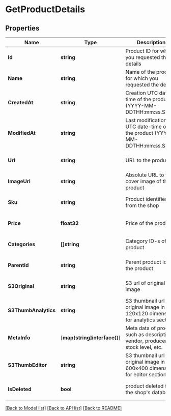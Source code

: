 # GetProductDetails

## Properties
Name | Type | Description | Notes
------------ | ------------- | ------------- | -------------
**Id** | **string** | Product ID for which you requested the details | [default to null]
**Name** | **string** | Name of the product for which you requested the details | [default to null]
**CreatedAt** | **string** | Creation UTC date-time of the product (YYYY-MM-DDTHH:mm:ss.SSSZ) | [default to null]
**ModifiedAt** | **string** | Last modification UTC date-time of the product (YYYY-MM-DDTHH:mm:ss.SSSZ) | [default to null]
**Url** | **string** | URL to the product | [optional] [default to null]
**ImageUrl** | **string** | Absolute URL to the cover image of the product | [optional] [default to null]
**Sku** | **string** | Product identifier from the shop | [optional] [default to null]
**Price** | **float32** | Price of the product | [optional] [default to null]
**Categories** | **[]string** | Category ID-s of the product | [optional] [default to null]
**ParentId** | **string** | Parent product id of the product | [optional] [default to null]
**S3Original** | **string** | S3 url of original image | [optional] [default to null]
**S3ThumbAnalytics** | **string** | S3 thumbnail url of original image in 120x120 dimension for analytics section | [default to null]
**MetaInfo** | [**map[string]interface{}**]| Meta data of product such as description, vendor, producer, stock level, etc. | [optional] [default to null]
**S3ThumbEditor** | **string** | S3 thumbnail url of original image in 600x400 dimension for editor section | [default to null]
**IsDeleted** | **bool** | product deleted from the shop&#39;s database | [optional] [default to null]

[[Back to Model list]](../README.md#documentation-for-models) [[Back to API list]](../README.md#documentation-for-api-endpoints) [[Back to README]](../README.md)


